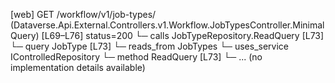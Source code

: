 [web] GET /workflow/v1/job-types/  (Dataverse.Api.External.Controllers.v1.Workflow.JobTypesController.MinimalQuery)  [L69–L76] status=200
  └─ calls JobTypeRepository.ReadQuery [L73]
  └─ query JobType [L73]
    └─ reads_from JobTypes
  └─ uses_service IControlledRepository<JobType>
    └─ method ReadQuery [L73]
      └─ ... (no implementation details available)

